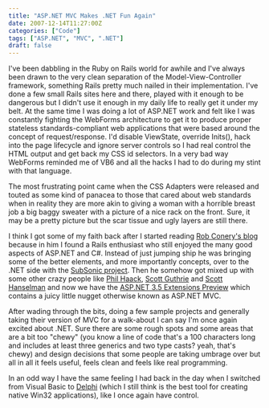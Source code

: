```yaml
---
title: "ASP.NET MVC Makes .NET Fun Again"
date: 2007-12-14T11:27:00Z
categories: ["Code"]
tags: ["ASP.NET", "MVC", ".NET"]
draft: false
---
```


I've been dabbling in the Ruby on Rails world for awhile and I've always been drawn to the very clean separation of the Model-View-Controller framework, something Rails pretty much nailed in their implementation. I've done a few small Rails sites here and there, played with it enough to be dangerous but I didn't use it enough in my daily life to really get it under my belt. At the same time I was doing a lot of ASP.NET work and felt like I was constantly fighting the WebForms architecture to get it to produce proper stateless standards-compliant web applications that were based around the concept of request/response. I'd disable ViewState, override Inits(), hack into the page lifecycle and ignore server controls so I had real control the HTML output and get back my CSS id selectors. In a very bad way WebForms reminded me of VB6 and all the hacks I had to do during my stint with that language.

The most frustrating point came when the CSS Adapters were released and touted as some kind of panacea to those that cared about web standards when in reality they are more akin to giving a woman with a horrible breast job a big baggy sweater with a picture of a nice rack on the front. Sure, it may be a pretty picture but the scar tissue and ugly layers are still there.

I think I got some of my faith back after I started reading [Rob Conery's blog](http://blog.wekeroad.com/) because in him I found a Rails enthusiast who still enjoyed the many good aspects of ASP.NET and C#. Instead of just jumping ship he was bringing some of the better elements, and more importantly concepts, over to the .NET side with the [SubSonic project](http://www.subsonicproject.com/). Then he somehow got mixed up with some other crazy people like [Phil Haack](http://haacked.com/), [Scott Guthrie](http://weblogs.asp.net/scottgu/) and [Scott Hanselman](http://www.hanselman.com/blog/) and now we have the [ASP.NET 3.5 Extensions Preview](http://asp.net/downloads/3.5-extensions/) which contains a juicy little nugget otherwise known as ASP.NET MVC.

After wading through the bits, doing a few sample projects and generally taking their version of MVC for a walk-about I can say I'm once again excited about .NET. Sure there are some rough spots and some areas that are a bit too "chewy" (you know a line of code that's a 100 characters long and includes at least three generics and two type casts? yeah, that's chewy) and design decisions that some people are taking umbrage over but all in all it feels useful, feels clean and feels like real programming.

In an odd way I have the same feeling I had back in the day when I switched from Visual Basic to [Delphi](http://www.codegear.com/products/delphi/win32) (which I still think is the best tool for creating native Win32 applications), like I once again have control.
